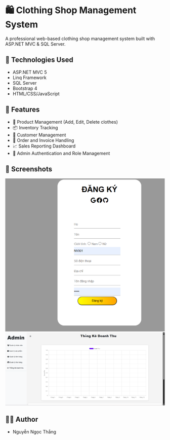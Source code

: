 # 🛍️ Clothing Shop Management System

A professional web-based clothing shop management system built with ASP.NET MVC & SQL Server.

## 🔧 Technologies Used

- ASP.NET MVC 5
- Linq Framework
- SQL Server
- Bootstrap 4
- HTML/CSS/JavaScript

## 🎯 Features

- 👕 Product Management (Add, Edit, Delete clothes)
- 📦 Inventory Tracking
- 👥 Customer Management
- 🛒 Order and Invoice Handling
- 📈 Sales Reporting Dashboard
- 🔐 Admin Authentication and Role Management

## 📸 Screenshots
![alt text](image-1.png)
![alt text](image.png)

## 👨‍💻 Author

- Nguyễn Ngọc Thắng

